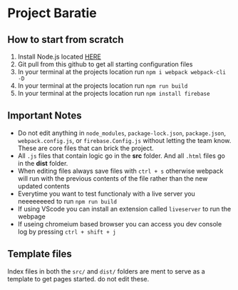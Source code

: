 # Project Baratie
## How to start from scratch

1. Install Node.js located [HERE](https://nodejs.org/en/)
2. Git pull from this github to get all starting configuration files
3. In your terminal at the projects location run ``npm i webpack webpack-cli -D``
4. In your terminal at the projects location run ``npm run build``
5. In your terminal at the projects location run ``npm install firebase``

## Important Notes
* Do not edit anything in ``node_modules``, ``package-lock.json``, ``package.json``, ``webpack.config.js``, or ``firebase.Config.js`` without letting the team know. These are core files that can brick the project.
* All ``.js`` files that contain logic go in the **src** folder. And all ``.html`` files go in the **dist** folder.
* When editing files always save files with ``ctrl + s`` otherwise webpack will run with the previous contents of the file rather than the new updated contents
* Everytime you want to test functionaly with a live server you neeeeeeeed to run ``npm run build``  
* If using VScode you can install an extension called ``liveserver`` to run the webpage
* If useing chromeium based browser you can access you dev console log by pressing ``ctrl + shift + j``


## Template files
Index files in both the ``src/`` and ``dist/`` folders are ment to serve as a template to get pages started. do not edit these.